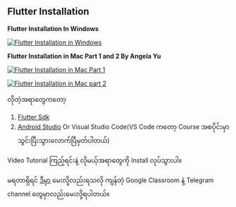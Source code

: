 

## Flutter Installation

**Flutter Installation In Windows**

[![Flutter Installation in Windows](http://img.youtube.com/vi/u6Uy4yPQZlg/0.jpg)](http://www.youtube.com/watch?v=u6Uy4yPQZlg)

**Flutter Installation in Mac Part 1 and 2 By Angela Yu**

[![Flutter Installation in Mac Part 1](http://img.youtube.com/vi/hL7pkX1Pfko/0.jpg)](http://www.youtube.com/watch?v=hL7pkX1Pfko)

[![Flutter Installation in Mac part 2](http://img.youtube.com/vi/gv1LScpG0jM/0.jpg)](http://www.youtube.com/watch?v=gv1LScpG0jM)



လိုတဲ့အရာတွေကတော့

1. [Flutter Sdk](https://flutter.dev/docs/get-started/install/windows)
2. [Android Studio](https://developer.android.com/studio) Or Visual Studio Code(VS Code ကတော့ Course အစပိုင်းမှာ သွင်းပြီးသွားလောက်ပြီမှတ်ပါတယ်)

Video Tutorial ကြည့်ရင်းနဲ့ လိုမယ့်အရာတွေကို Install လုပ်သွားပါ။

မရတာရှိရင် [ဒီမှာ](https://github.com/PhyoLinMg/FlutterCourse/discussions) မေးလို့လည်းရသလို ကျန်တဲ့ Google Classroom နဲ့ Telegram channel တွေမှာလည်းမေးလို့ရပါတယ်။

